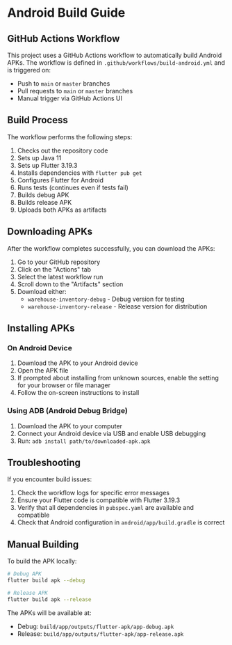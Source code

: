 # Android Build Guide

## GitHub Actions Workflow

This project uses a GitHub Actions workflow to automatically build Android APKs. The workflow is defined in `.github/workflows/build-android.yml` and is triggered on:

- Push to `main` or `master` branches
- Pull requests to `main` or `master` branches
- Manual trigger via GitHub Actions UI

## Build Process

The workflow performs the following steps:

1. Checks out the repository code
2. Sets up Java 11
3. Sets up Flutter 3.19.3
4. Installs dependencies with `flutter pub get`
5. Configures Flutter for Android
6. Runs tests (continues even if tests fail)
7. Builds debug APK
8. Builds release APK
9. Uploads both APKs as artifacts

## Downloading APKs

After the workflow completes successfully, you can download the APKs:

1. Go to your GitHub repository
2. Click on the "Actions" tab
3. Select the latest workflow run
4. Scroll down to the "Artifacts" section
5. Download either:
   - `warehouse-inventory-debug` - Debug version for testing
   - `warehouse-inventory-release` - Release version for distribution

## Installing APKs

### On Android Device

1. Download the APK to your Android device
2. Open the APK file
3. If prompted about installing from unknown sources, enable the setting for your browser or file manager
4. Follow the on-screen instructions to install

### Using ADB (Android Debug Bridge)

1. Download the APK to your computer
2. Connect your Android device via USB and enable USB debugging
3. Run: `adb install path/to/downloaded-apk.apk`

## Troubleshooting

If you encounter build issues:

1. Check the workflow logs for specific error messages
2. Ensure your Flutter code is compatible with Flutter 3.19.3
3. Verify that all dependencies in `pubspec.yaml` are available and compatible
4. Check that Android configuration in `android/app/build.gradle` is correct

## Manual Building

To build the APK locally:

```bash
# Debug APK
flutter build apk --debug

# Release APK
flutter build apk --release
```

The APKs will be available at:
- Debug: `build/app/outputs/flutter-apk/app-debug.apk`
- Release: `build/app/outputs/flutter-apk/app-release.apk`